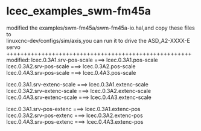 # lcec_examples_swm-fm45a<br>
modified the examples/swm-fm45a/swm-fm45a-io.hal,and copy these files to<br>
linuxcnc-dev/configs/sim/axis,you can run it to drive the ASD_A2-XXXX-E servo<br>
+++++++++++++++++++++++++++++++++++++++++++++++++++++<br>
modified:
lcec.0.3A1.srv-pos-scale ===> lcec.0.3A1.pos-scale <br>
lcec.0.3A2.srv-pos-scale ===> lcec.0.3A2.pos-scale <br>
lcec.0.4A3.srv-pos-scale ===> lcec.0.4A3.pos-scale <br>

lcec.0.3A1.srv-extenc-scale ===> lcec.0.3A1.extenc-scale <br>
lcec.0.3A2.srv-extenc-scale ===> lcec.0.3A2.extenc-scale <br>
lcec.0.4A3.srv-extenc-scale ===> lcec.0.4A3.extenc-scale <br>

lcec.0.3A1.srv-pos-extenc ===> lcec.0.3A1.extenc-pos<br>
lcec.0.3A2.srv-pos-extenc ===> lcec.0.3A2.extenc-pos<br>
lcec.0.4A3.srv-pos-extenc ===> lcec.0.4A3.extenc-pos<br>
